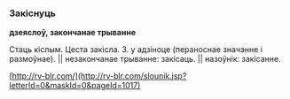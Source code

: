 ### Закіснуць
**дзеяслоў, закончанае трыванне**

Стаць кіслым. Цеста закісла. З. у адзіноце (пераноснае значэнне і размоўнае). || незакончанае трыванне: закісаць. || назоўнік: закісанне.

<a rel="author">[http://rv-blr.com/](http://rv-blr.com/slounik.jsp?letterId=0&maskId=0&pageId=1017)</a>

